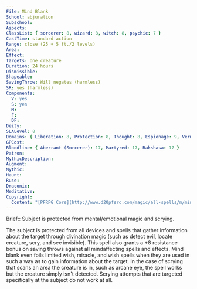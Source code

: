```yaml
---
File: Mind Blank
School: abjuration
Subschool: 
Aspects: 
ClassList: { sorcerer: 8, wizard: 8, witch: 8, psychic: 7 }
CastTime: standard action
Range: close (25 + 5 ft./2 levels)
Area: 
Effect: 
Targets: one creature
Duration: 24 hours
Dismissible: 
Shapeable: 
SavingThrow: Will negates (harmless)
SR: yes (harmless)
Components:
  V: yes
  S: yes
  M: 
  F: 
  DF: 
Deity: 
SLALevel: 8
Domains: { Liberation: 8, Protection: 8, Thought: 8, Espionage: 9, Vermin: 9, Flowing: 8 }
GPCost: 
Bloodline: { Aberrant (Sorcerer): 17, Martyred: 17, Rakshasa: 17 }
Patron: 
MythicDescription: 
Augment: 
Mythic: 
Haunt: 
Ruse: 
Draconic: 
Meditative: 
Copyright:
  Content: "[PFRPG Core](http://www.d20pfsrd.com/magic/all-spells/m/mind-blank)"
---
```

Brief:: Subject is protected from mental/emotional magic and scrying.

The subject is protected from all devices and spells that gather information about the target through divination magic (such as detect evil, locate creature, scry, and see invisible). This spell also grants a +8 resistance bonus on saving throws against all mindaffecting spells and effects. Mind blank even foils limited wish, miracle, and wish spells when they are used in such a way as to gain information about the target. In the case of scrying that scans an area the creature is in, such as arcane eye, the spell works but the creature simply isn't detected. Scrying attempts that are targeted specifically at the subject do not work at all.
